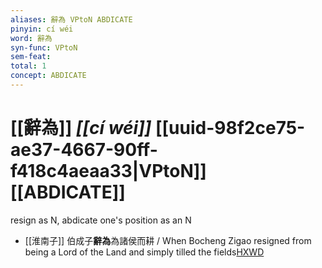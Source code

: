 ```yaml
---
aliases: 辭為 VPtoN ABDICATE
pinyin: cí wéi
word: 辭為
syn-func: VPtoN
sem-feat: 
total: 1
concept: ABDICATE 
---
```

# [[辭為]] *[[cí wéi]]*  [[uuid-98f2ce75-ae37-4667-90ff-f418c4aeaa33|VPtoN]] [[ABDICATE]]
resign as N, abdicate one's position as an N
 - [[淮南子]] 伯成子**辭為**為諸侯而耕 / When Bocheng Zigao resigned from being a Lord of the Land and simply tilled the fields[HXWD](https://hxwd.org/textview.html?location=KR3j0010_tls_013-8a.22)